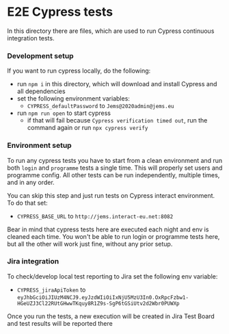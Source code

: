 # E2E Cypress tests

In this directory there are files, which are used to run Cypress continuous integration tests.

### Development setup
If you want to run cypress locally, do the following:
- run `npm i` in this directory, which will download and install Cypress and all dependencies
- set the following environment variables:
  - `CYPRESS_defaultPassword` to `Jems@2020admin@jems.eu`
- run `npm run open` to start cypress
  - if that will fail because `Cypress verification timed out`, run the command again or run `npx cypress verify`

### Environment setup
To run any cypress tests you have to start from a clean environment and run both `login`
and `programme` tests a single time. This will properly set users and programme config.
All other tests can be run independently, multiple times, and in any order.

You can skip this step and just run tests on Cypress interact environment. To do that set:
- `CYPRESS_BASE_URL` to `http://jems.interact-eu.net:8082`

Bear in mind that cypress tests here are executed each night and env is cleaned each time.
You won't be able to run login or programme tests here, but all the other will work just fine, without any prior setup.

### Jira integration
To check/develop local test reporting to Jira set the following env variable:

- `CYPRESS_jiraApiToken` to `eyJhbGciOiJIUzM4NCJ9.eyJzdWIiOiIxNjU5MzU3In0.OxRpcFzbw1-HGeUZJ3Cl22RUtGHwwTKquy8R1Z9s-SgP6tGSiUtv2d2Wbr0PUWXp`

Once you run the tests, a new execution will be created in Jira Test Board and test results will be reported there